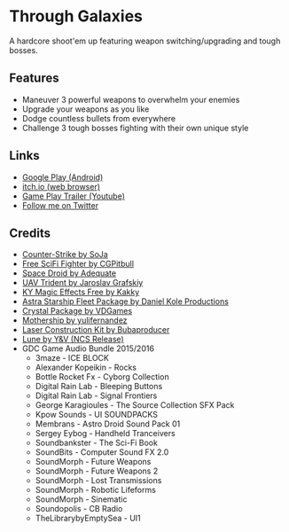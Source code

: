 # Through Galaxies
A hardcore shoot'em up featuring weapon switching/upgrading and tough bosses.

## Features
- Maneuver 3 powerful weapons to overwhelm your enemies
- Upgrade your weapons as you like
- Dodge countless bullets from everywhere
- Challenge 3 tough bosses fighting with their own unique style

## Links
- [Google Play (Android)](https://play.google.com/store/apps/details?id=com.Timespawn.ThroughGalaxies)
- [itch.io (web browser)](https://nagachiang.itch.io/through-galaxies)
- [Game Play Trailer (Youtube)](https://www.youtube.com/watch?v=X-sCpzsHnho)
- [Follow me on Twitter](https://twitter.com/NagaChiang)

## Credits
- [Counter-Strike by SoJa](http://www.dafont.com/counter-strike.font)
- [Free SciFi Fighter by CGPitbull](https://www.assetstore.unity3d.com/en/#!/content/11711)
- [Space Droid by Adequate](https://www.assetstore.unity3d.com/en/#!/content/32200)
- [UAV Trident by Jaroslav Grafskiy](https://www.assetstore.unity3d.com/en/#!/content/46128)
- [KY Magic Effects Free by Kakky](https://www.assetstore.unity3d.com/en/#!/content/21927)
- [Astra Starship Fleet Package by Daniel Kole Productions](https://www.assetstore.unity3d.com/en/#!/content/4392)
- [Crystal Package by VDGames](https://www.assetstore.unity3d.com/en/#!/content/57538)
- [Mothership by yulifernandez](https://www.assetstore.unity3d.com/en/#!/content/35608)
- [Laser Construction Kit by Bubaproducer](https://www.assetstore.unity3d.com/en/#!/content/15966)
- [Lune by Y&V (NCS Release)](https://www.youtube.com/watch?v=n79aphwhpW0)
- GDC Game Audio Bundle 2015/2016
  - 3maze - ICE BLOCK
  - Alexander Kopeikin - Rocks
  - Bottle Rocket Fx - Cyborg Collection
  - Digital Rain Lab - Bleeping Buttons
  - Digital Rain Lab - Signal Frontiers
  - George Karagioules - The Source Collection SFX Pack
  - Kpow Sounds - UI SOUNDPACKS
  - Membrans - Astro Droid Sound Pack 01
  - Sergey Eybog - Handheld Tranceivers
  - Soundbankster - The Sci-Fi Book
  - SoundBits - Computer Sound FX 2.0
  - SoundMorph - Future Weapons
  - SoundMorph - Future Weapons 2
  - SoundMorph - Lost Transmissions
  - SoundMorph - Robotic Lifeforms
  - SoundMorph - Sinematic
  - Soundopolis - CB Radio
  - TheLibrarybyEmptySea - UI1 
